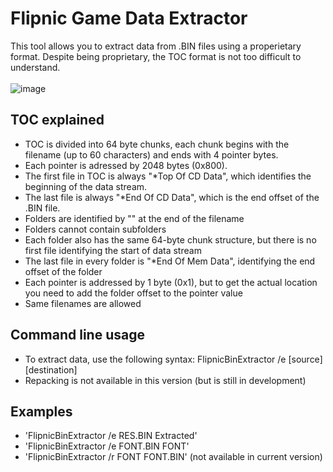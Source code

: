 ﻿# Flipnic Game Data Extractor
This tool allows you to extract data from .BIN files using a properietary format. Despite being proprietary, the TOC format is not too difficult to understand.<br/><br/>
![image](https://user-images.githubusercontent.com/45605071/160381952-011b5c21-e050-474c-9942-36308ad89d3e.png)
## TOC explained
* TOC is divided into 64 byte chunks, each chunk begins with the filename (up to 60 characters) and ends with 4 pointer bytes.
* Each pointer is adressed by 2048 bytes (0x800).
* The first file in TOC is always "*Top Of CD Data", which identifies the beginning of the data stream.
* The last file is always "*End Of CD Data", which is the end offset of the .BIN file.
* Folders are identified by "\" at the end of the filename
* Folders cannot contain subfolders
* Each folder also has the same 64-byte chunk structure, but there is no first file identifying the start of data stream
* The last file in every folder is "*End Of Mem Data", identifying the end offset of the folder
* Each pointer is addressed by 1 byte (0x1), but to get the actual location you need to add the folder offset to the pointer value
* Same filenames are allowed
## Command line usage
* To extract data, use the following syntax: FlipnicBinExtractor /e [source] [destination]
* Repacking is not available in this version (but is still in development)
## Examples
* 'FlipnicBinExtractor /e RES.BIN Extracted'
* 'FlipnicBinExtractor /e FONT.BIN FONT'
* 'FlipnicBinExtractor /r FONT FONT.BIN' (not available in current version)

